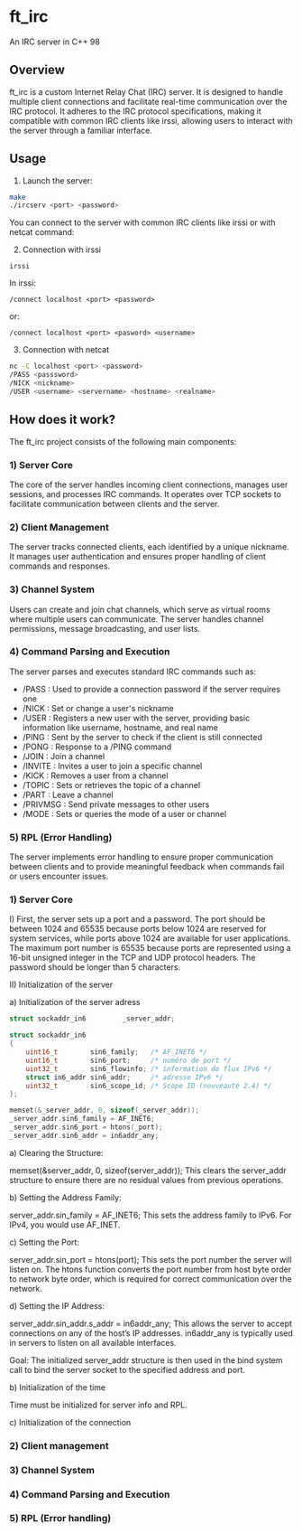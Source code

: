 # ft_irc

An IRC server in C++ 98

## Overview 

ft_irc is a custom Internet Relay Chat (IRC) server. It is designed to handle multiple client connections and facilitate real-time communication over the IRC protocol. It adheres to the IRC protocol specifications, making it compatible with common IRC clients like irssi, allowing users to interact with the server through a familiar interface.

## Usage

1) Launch the server: 

```bash
make
./ircserv <port> <password> 
```
You can connect to the server with common IRC clients like irssi or with netcat command: 

2) Connection with irssi

```irssi
irssi
```
In irssi: 

```irssi
/connect localhost <port> <password> 
```
or: 

```irssi
/connect localhost <port> <pasword> <username>
```

3) Connection with netcat

```bash
nc -C localhost <port> <password>
/PASS <passsword>
/NICK <nickname>
/USER <username> <servername> <hostname> <realname>
```
## How does it work?

The ft_irc project consists of the following main components:

### 1) Server Core
The core of the server handles incoming client connections, manages user sessions, and processes IRC commands. It operates over TCP sockets to facilitate communication between clients and the server.

### 2) Client Management
The server tracks connected clients, each identified by a unique nickname. It manages user authentication and ensures proper handling of client commands and responses.

### 3) Channel System
Users can create and join chat channels, which serve as virtual rooms where multiple users can communicate. The server handles channel permissions, message broadcasting, and user lists.

### 4) Command Parsing and Execution
The server parses and executes standard IRC commands such as:

- /PASS : Used to provide a connection password if the server requires one
- /NICK : Set or change a user's nickname
- /USER : Registers a new user with the server, providing basic information like  username, hostname, and real name
- /PING : Sent by the server to check if the client is still connected
- /PONG : Response to a /PING command
- /JOIN : Join a channel
- /INVITE : Invites a user to join a specific channel
- /KICK : Removes a user from a channel
- /TOPIC : Sets or retrieves the topic of a channel
- /PART : Leave a channel
- /PRIVMSG : Send private messages to other users
- /MODE : Sets or queries the mode of a user or channel

### 5) RPL (Error Handling)
The server implements error handling to ensure proper communication between clients and to provide meaningful feedback when commands fail or users encounter issues.


### 1) Server Core

I) First, the server sets up a port and a password. The port should be between 1024 and 65535 because ports below 1024 are reserved for system services, while ports above 1024 are available for user applications. The maximum port number is 65535 because ports are represented using a 16-bit unsigned integer in the TCP and UDP protocol headers. The password should be longer than 5 characters.

II) Initialization of the server

a) Initialization of the server adress

```C
struct sockaddr_in6			_server_addr;
```

```C
struct sockaddr_in6 
{
    uint16_t        sin6_family;   /* AF_INET6 */
    uint16_t        sin6_port;     /* numéro de port */
    uint32_t        sin6_flowinfo; /* information de flux IPv6 */
    struct in6_addr sin6_addr;     /* adresse IPv6 */
    uint32_t        sin6_scope_id; /* Scope ID (nouveauté 2.4) */
};
```

```C
memset(&_server_addr, 0, sizeof(_server_addr));
_server_addr.sin6_family = AF_INET6;
_server_addr.sin6_port = htons(_port);
_server_addr.sin6_addr = in6addr_any;
```
a) Clearing the Structure:

memset(&server_addr, 0, sizeof(server_addr));
This clears the server_addr structure to ensure there are no residual values from previous operations.

b) Setting the Address Family:

server_addr.sin_family = AF_INET6;
This sets the address family to IPv6. For IPv4, you would use AF_INET.

c) Setting the Port:

server_addr.sin_port = htons(port);
This sets the port number the server will listen on. 
The htons function converts the port number from host byte order to network byte order, which is required for correct communication over the network.

d) Setting the IP Address:

server_addr.sin_addr.s_addr = in6addr_any;
This allows the server to accept connections on any of the host’s IP addresses. in6addr_any is typically used in servers to listen on all available interfaces.

Goal: The initialized server_addr structure is then used in the bind system call to bind the server socket to the specified address and port.

b) Initialization of the time

Time must be initialized for server info and RPL.

c) Initialization of the connection


### 2) Client management

### 3) Channel System

### 4) Command Parsing and Execution

### 5) RPL (Error handling)



